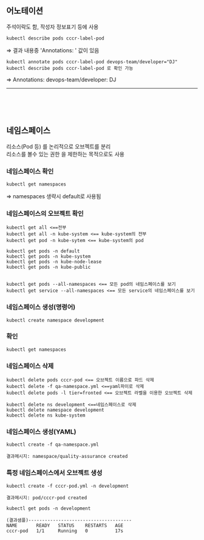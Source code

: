 ## 어노테이션
주석이락도 함, 작성자 정보표기 등에 사용

    kubectl describe pods cccr-label-pod
    
⇒ 결과 내용중 'Annotations: ' 값이 있음

    kubectl annotate pods cccr-label-pod devops-team/developer="DJ"
    kubectl describe pods cccr-label-pod 로 확인 가능
⇒ Annotations:  devops-team/developer: DJ

<hr/>
<br><br><br>

## 네임스페이스
리소스(Pod 등) 를 논리적으로 오브젝트를 분리  
리소스를 볼수 있는 권한 을 제한하는 목적으로도 사용  

### 네임스페이스 확인
    kubectl get namespaces
⇒ namespaces 생략시  default로 사용됨

### 네임스페이스의 오브젝트 확인 
    kubectl get all <==전부
    kubectl get all -n kube-system <== kube-system의 전부
    kubectl get pod -n kube-sytem <== kube-system의 pod

    kubectl get pods -n default
    kubectl get pods -n kube-system
    kubectl get pods -n kube-node-lease
    kubectl get pods -n kube-public


    kubectl get pods --all-namespaces <== 모든 pod의 네임스페이스를 보기
    kubectl get service --all-namespaces <== 모든 service의 네임스페이스를 보기


### 네임스페이스 생성(명령어)
    kubectl create namespace development
    
### 확인
    kubectl get namespaces


### 네임스페이스 삭제
    kubectl delete pods cccr-pod <== 오브젝트 이름으로 파드 삭제
    kubectl delete -f qa-namespace.yml <==yaml파이로 삭제
    kubectl delete pods -l tier=fronted <== 오브젝트 라벨을 이용한 오브젝트 삭제

    kubectl delete ns development <==네임스페이스로 삭제
    kubectl delete namespace development
    kubectl delete ns kube-system




### 네임스페이스 생성(YAML)
    kubectl create -f qa-namespace.yml
    
    결과메시지: namespace/quality-assurance created


### 특정 네임스페이스에서 오브젝트 생성 

    kubectl create -f cccr-pod.yml -n development
    
    결과메시지: pod/cccr-pod created

    kubectl get pods -n development
    
    (결과샘플)--------------------------------------
    NAME       READY   STATUS    RESTARTS   AGE
    cccr-pod   1/1     Running   0          17s












